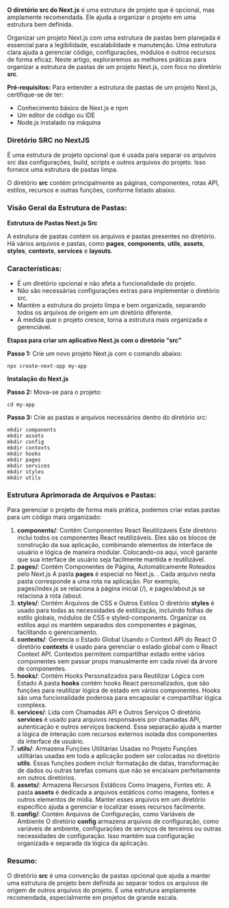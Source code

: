 **O diretório src do Next.js** é uma estrutura de projeto que é opcional, mas amplamente recomendada. Ele ajuda a organizar o projeto em uma estrutura bem definida.

Organizar um projeto Next.js com uma estrutura de pastas bem planejada é essencial para a legibilidade, escalabilidade e manutenção. Uma estrutura clara ajuda a gerenciar código, configurações, módulos e outros recursos de forma eficaz. Neste artigo, exploraremos as melhores práticas para organizar a estrutura de pastas de um projeto Next.js, com foco no diretório **src**.

**Pré-requisitos:** Para entender a estrutura de pastas de um projeto Next.js, certifique-se de ter:

- Conhecimento básico de Next.js e npm
- Um editor de código ou IDE
- Node.js instalado na máquina

### **Diretório SRC no NextJS**

É uma estrutura de projeto opcional que é usada para separar os arquivos src das configurações, build, scripts e outros arquivos do projeto. Isso fornece uma estrutura de pastas limpa.

O diretório **src** contém principalmente as páginas, componentes, rotas API, estilos, recursos e outras funções, conforme listado abaixo.

### **Visão Geral da Estrutura de Pastas:**

**Estrutura de Pastas Next.js Src**

A estrutura de pastas contém os arquivos e pastas presentes no diretório. Há vários arquivos e pastas, como **pages**, **components**, **utils**, **assets**, **styles**, **contexts**, **services** e **layouts**.

### **Características:**

- É um diretório opcional e não afeta a funcionalidade do projeto.
- Não são necessárias configurações extras para implementar o diretório src.
- Mantém a estrutura do projeto limpa e bem organizada, separando todos os arquivos de origem em um diretório diferente.
- À medida que o projeto cresce, torna a estrutura mais organizada e gerenciável.


**Etapas para criar um aplicativo Next.js com o diretório “src”**

**Passo 1:** Crie um novo projeto Next.js com o comando abaixo:

```
npx create-next-app my-app
```

**Instalação do Next.js**

**Passo 2:** Mova-se para o projeto:

```
cd my-app
```

**Passo 3:** Crie as pastas e arquivos necessários dentro do diretório src:

```
mkdir components  
mkdir assets  
mkdir config  
mkdir contexts  
mkdir hooks  
mkdir pages  
mkdir services  
mkdir styles  
mkdir utils
```

### **Estrutura Aprimorada de Arquivos e Pastas:**

Para gerenciar o projeto de forma mais prática, podemos criar estas pastas para um código mais organizado:

1. **components/**: Contém Componentes React Reutilizáveis Este diretório inclui todos os componentes React reutilizáveis. Eles são os blocos de construção da sua aplicação, combinando elementos de interface de usuário e lógica de maneira modular. Colocando-os aqui, você garante que sua interface de usuário seja facilmente mantida e reutilizável.
2. **pages/**: Contém Componentes de Página, Automaticamente Roteados pelo Next.js A pasta **pages** é especial no Next.js. . Cada arquivo nesta pasta corresponde a uma rota na aplicação. Por exemplo, pages/index.js se relaciona à página inicial (/), e pages/about.js se relaciona à rota /about.
3. **styles/**: Contém Arquivos de CSS e Outros Estilos O diretório **styles** é usado para todas as necessidades de estilização, incluindo folhas de estilo globais, módulos de CSS e styled-components. Organizar os estilos aqui os mantém separados dos componentes e páginas, facilitando o gerenciamento.
4. **contexts/**: Gerencia o Estado Global Usando o Context API do React O diretório **contexts** é usado para gerenciar o estado global com o React Context API. Contextos permitem compartilhar estado entre vários componentes sem passar props manualmente em cada nível da árvore de componentes.
5. **hooks/**: Contém Hooks Personalizados para Reutilizar Lógica com Estado A pasta **hooks** contém hooks React personalizados, que são funções para reutilizar lógica de estado em vários componentes. Hooks são uma funcionalidade poderosa para encapsular e compartilhar lógica complexa.
6. **services/**: Lida com Chamadas API e Outros Serviços O diretório **services** é usado para arquivos responsáveis por chamadas API, autenticação e outros serviços backend. Essa separação ajuda a manter a lógica de interação com recursos externos isolada dos componentes da interface de usuário.
7. **utils/**: Armazena Funções Utilitárias Usadas no Projeto Funções utilitárias usadas em toda a aplicação podem ser colocadas no diretório **utils**. Essas funções podem incluir formatação de datas, transformação de dados ou outras tarefas comuns que não se encaixam perfeitamente em outros diretórios.
8. **assets/**: Armazena Recursos Estáticos Como Imagens, Fontes etc. A pasta **assets** é dedicada a arquivos estáticos como imagens, fontes e outros elementos de mídia. Manter esses arquivos em um diretório específico ajuda a gerenciar e localizar esses recursos facilmente.
9. **config/**: Contém Arquivos de Configuração, como Variáveis de Ambiente O diretório **config** armazena arquivos de configuração, como variáveis de ambiente, configurações de serviços de terceiros ou outras necessidades de configuração. Isso mantém sua configuração organizada e separada da lógica da aplicação.

### **Resumo:**

O diretório **src** é uma convenção de pastas opcional que ajuda a manter uma estrutura de projeto bem definida ao separar todos os arquivos de origem de outros arquivos do projeto. É uma estrutura amplamente recomendada, especialmente em projetos de grande escala.

















